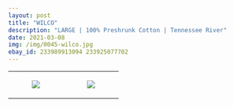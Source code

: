 ```yaml
---
layout: post
title: "WILCO"
description: "LARGE | 100% Preshrunk Cotton | Tennessee River"
date: 2021-03-08
img: /img/0045-wilco.jpg
ebay_id: 233989913094 233925077702
---
```




<table style="width:100%;"><tr><td style="vertical-align:top;">
      <figure class="tmblr-full" data-orig-height="2048" data-orig-width="1365" data-orig-src="https://concertshirts.netlify.app/shirts/0045/0045-01.jpg"><img src="https://64.media.tumblr.com/7e36acb68f01b11d7fb0835f4a425deb/9e94d08a420b605c-3c/s540x810/d130b147e35078ad59f95f75e263eae3b7245895.jpg" data-orig-height="2048" data-orig-width="1365" data-orig-src="https://concertshirts.netlify.app/shirts/0045/0045-01.jpg"/></figure></td>
    <td style="vertical-align:top;">
      <figure class="tmblr-full" data-orig-height="2048" data-orig-width="1365" data-orig-src="https://concertshirts.netlify.app/shirts/0045/0045-02.jpg"><img src="https://64.media.tumblr.com/d52833c5e1b420ea9bde9f8927ab1129/9e94d08a420b605c-89/s540x810/cade5623d9949095c6766261847549062108eade.jpg" data-orig-height="2048" data-orig-width="1365" data-orig-src="https://concertshirts.netlify.app/shirts/0045/0045-02.jpg"/></figure></td>
  </tr></table>

